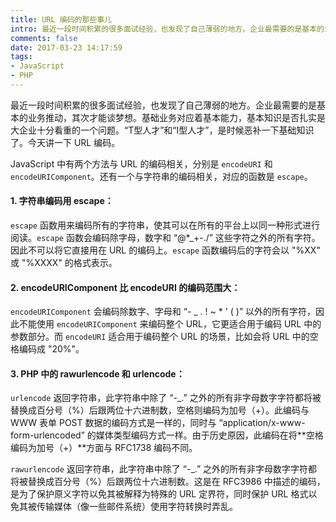 ```yaml
---
title: URL 编码的那些事儿
intro: 最近一段时间积累的很多面试经验，也发现了自己薄弱的地方。企业最需要的是基本的业务推动，其次才能谈梦想。基础业务对应着基本能力，基本知识是否扎实是大企业十分看重的一个问题。“T型人才”和“I型人才”，是时候恶补一下基础知识了。今天讲一下 URL 编码。
comments: false
date: 2017-03-23 14:17:59
tags:
- JavaScript
- PHP
---
```


最近一段时间积累的很多面试经验，也发现了自己薄弱的地方。企业最需要的是基本的业务推动，其次才能谈梦想。基础业务对应着基本能力，基本知识是否扎实是大企业十分看重的一个问题。“T型人才”和“I型人才”，是时候恶补一下基础知识了。今天讲一下 URL 编码。

JavaScript 中有两个方法与 URL 的编码相关，分别是 `encodeURI` 和 `encodeURIComponent`。还有一个与字符串的编码相关，对应的函数是 `escape`。

#### 1. 字符串编码用 escape：

`escape` 函数用来编码所有的字符串，使其可以在所有的平台上以同一种形式进行阅读。`escape` 函数会编码除字母，数字和 “@*_+-./” 这些字符之外的所有字符。因此不可以将它直接用在 URL 的编码上。`escape` 函数编码后的字符会以 "%XX" 或 "%XXXX" 的格式表示。

#### 2. encodeURIComponent 比 encodeURI 的编码范围大：

`encodeURIComponent` 会编码除数字、字母和 “- _ . ! ~ * ' ( )” 以外的所有字符，因此不能使用 `encodeURIComponent` 来编码整个 URL，它更适合用于编码 URL 中的参数部分。而 `encodeURI` 适合用于编码整个 URL 的场景，比如会将 URL 中的空格编码成 "20%"。

#### 3. PHP 中的 rawurlencode 和 urlencode：

`urlencode` 返回字符串，此字符串中除了 “-_.” 之外的所有非字母数字字符都将被替换成百分号（%）后跟两位十六进制数，空格则编码为加号（+）。此编码与 WWW 表单 POST 数据的编码方式是一样的，同时与 “application/x-www-form-urlencoded” 的媒体类型编码方式一样。由于历史原因，此编码在将**空格编码为加号（+）**方面与 RFC1738 编码不同。

`rawurlencode` 返回字符串，此字符串中除了 “-_.” 之外的所有非字母数字字符都将被替换成百分号（%）后跟两位十六进制数。这是在 RFC3986 中描述的编码，是为了保护原义字符以免其被解释为特殊的 URL 定界符，同时保护 URL 格式以免其被传输媒体（像一些邮件系统）使用字符转换时弄乱。

